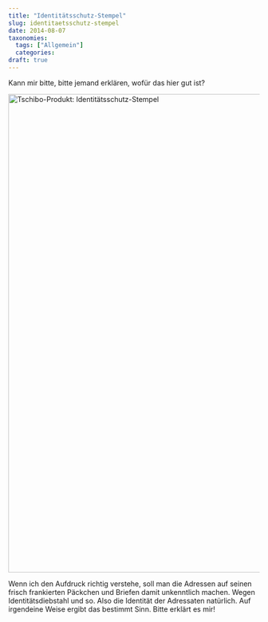 ```yaml
---
title: "Identitätsschutz-Stempel"
slug: identitaetsschutz-stempel
date: 2014-08-07
taxonomies:
  tags: ["Allgemein"]
  categories: 
draft: true
---
```


<p>Kann mir bitte, bitte jemand erklären, wofür das hier gut ist?

<a href="/wp-content/uploads/2014/08/identitaetsschutz.jpg"><img src="/wp-content/uploads/2014/08/identitaetsschutz-1024x1024.jpg" alt="Tschibo-Produkt: Identitätsschutz-Stempel" width="960" height="960" class="aligncenter size-large wp-image-2457"></a>

Wenn ich den Aufdruck richtig verstehe, soll man die Adressen auf seinen frisch frankierten Päckchen und Briefen damit unkenntlich machen. Wegen Identitätsdiebstahl und so. Also die Identität der Adressaten natürlich. Auf irgendeine Weise ergibt das bestimmt Sinn. Bitte erklärt es mir!</p>